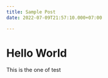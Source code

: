```yaml
---
title: Sample Post
date: 2022-07-09T21:57:10.000+07:00

---
```

# Hello World

This is the one of test 